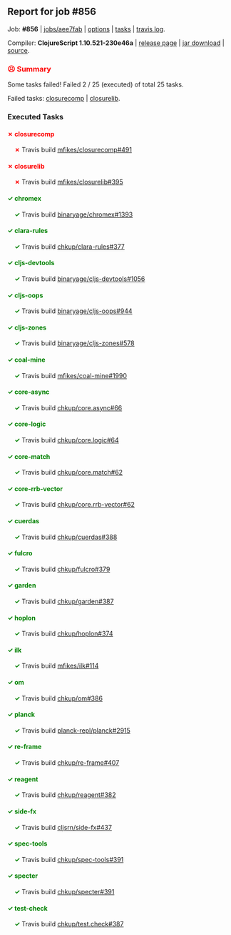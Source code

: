 ## Report for job #856

Job: **#856** | [jobs/aee7fab](https://github.com/cljs-oss/canary/commit/aee7fab424623c8c5f2c9085486e1537d438ef31) | [options](options.edn) | [tasks](tasks.edn) | [travis log](https://travis-ci.org/cljs-oss/canary/builds/511345169).

Compiler: **ClojureScript 1.10.521-230e46a** | [release page](https://github.com/cljs-oss/canary/releases/tag/r1.10.521-230e46a) | [jar download](https://github.com/cljs-oss/canary/releases/download/r1.10.521-230e46a/clojurescript-1.10.521-230e46a.jar) | [source](https://github.com/clojure/clojurescript/commit/230e46aee2c9b76e426e85865ab8930c4c26e14f).

### <b style='color:red'>☹ Summary</b>

Some tasks failed! Failed 2 / 25 (executed) of total 25 tasks.

Failed tasks: [closurecomp](#-closurecomp) | [closurelib](#-closurelib).

### Executed Tasks

#### <b style='color:red'>&#x2717; closurecomp</b>
&nbsp;&nbsp;&nbsp;&nbsp;<b style='color:red'>&#x2717;</b> Travis build [mfikes/closurecomp#491](https://travis-ci.org/mfikes/closurecomp/builds/511346200)<br>

#### <b style='color:red'>&#x2717; closurelib</b>
&nbsp;&nbsp;&nbsp;&nbsp;<b style='color:red'>&#x2717;</b> Travis build [mfikes/closurelib#395](https://travis-ci.org/mfikes/closurelib/builds/511346204)<br>

#### <b style='color:green'>&#x2713; chromex</b>
&nbsp;&nbsp;&nbsp;&nbsp;<b style='color:green'>&#x2713;</b> Travis build [binaryage/chromex#1393](https://travis-ci.org/binaryage/chromex/builds/511346175)<br>

#### <b style='color:green'>&#x2713; clara-rules</b>
&nbsp;&nbsp;&nbsp;&nbsp;<b style='color:green'>&#x2713;</b> Travis build [chkup/clara-rules#377](https://travis-ci.org/chkup/clara-rules/builds/511346184)<br>

#### <b style='color:green'>&#x2713; cljs-devtools</b>
&nbsp;&nbsp;&nbsp;&nbsp;<b style='color:green'>&#x2713;</b> Travis build [binaryage/cljs-devtools#1056](https://travis-ci.org/binaryage/cljs-devtools/builds/511346186)<br>

#### <b style='color:green'>&#x2713; cljs-oops</b>
&nbsp;&nbsp;&nbsp;&nbsp;<b style='color:green'>&#x2713;</b> Travis build [binaryage/cljs-oops#944](https://travis-ci.org/binaryage/cljs-oops/builds/511346195)<br>

#### <b style='color:green'>&#x2713; cljs-zones</b>
&nbsp;&nbsp;&nbsp;&nbsp;<b style='color:green'>&#x2713;</b> Travis build [binaryage/cljs-zones#578](https://travis-ci.org/binaryage/cljs-zones/builds/511346193)<br>

#### <b style='color:green'>&#x2713; coal-mine</b>
&nbsp;&nbsp;&nbsp;&nbsp;<b style='color:green'>&#x2713;</b> Travis build [mfikes/coal-mine#1990](https://travis-ci.org/mfikes/coal-mine/builds/511346216)<br>

#### <b style='color:green'>&#x2713; core-async</b>
&nbsp;&nbsp;&nbsp;&nbsp;<b style='color:green'>&#x2713;</b> Travis build [chkup/core.async#66](https://travis-ci.org/chkup/core.async/builds/511346222)<br>

#### <b style='color:green'>&#x2713; core-logic</b>
&nbsp;&nbsp;&nbsp;&nbsp;<b style='color:green'>&#x2713;</b> Travis build [chkup/core.logic#64](https://travis-ci.org/chkup/core.logic/builds/511346224)<br>

#### <b style='color:green'>&#x2713; core-match</b>
&nbsp;&nbsp;&nbsp;&nbsp;<b style='color:green'>&#x2713;</b> Travis build [chkup/core.match#62](https://travis-ci.org/chkup/core.match/builds/511346230)<br>

#### <b style='color:green'>&#x2713; core-rrb-vector</b>
&nbsp;&nbsp;&nbsp;&nbsp;<b style='color:green'>&#x2713;</b> Travis build [chkup/core.rrb-vector#62](https://travis-ci.org/chkup/core.rrb-vector/builds/511346232)<br>

#### <b style='color:green'>&#x2713; cuerdas</b>
&nbsp;&nbsp;&nbsp;&nbsp;<b style='color:green'>&#x2713;</b> Travis build [chkup/cuerdas#388](https://travis-ci.org/chkup/cuerdas/builds/511346308)<br>

#### <b style='color:green'>&#x2713; fulcro</b>
&nbsp;&nbsp;&nbsp;&nbsp;<b style='color:green'>&#x2713;</b> Travis build [chkup/fulcro#379](https://travis-ci.org/chkup/fulcro/builds/511346245)<br>

#### <b style='color:green'>&#x2713; garden</b>
&nbsp;&nbsp;&nbsp;&nbsp;<b style='color:green'>&#x2713;</b> Travis build [chkup/garden#387](https://travis-ci.org/chkup/garden/builds/511346290)<br>

#### <b style='color:green'>&#x2713; hoplon</b>
&nbsp;&nbsp;&nbsp;&nbsp;<b style='color:green'>&#x2713;</b> Travis build [chkup/hoplon#374](https://travis-ci.org/chkup/hoplon/builds/511346247)<br>

#### <b style='color:green'>&#x2713; ilk</b>
&nbsp;&nbsp;&nbsp;&nbsp;<b style='color:green'>&#x2713;</b> Travis build [mfikes/ilk#114](https://travis-ci.org/mfikes/ilk/builds/511346274)<br>

#### <b style='color:green'>&#x2713; om</b>
&nbsp;&nbsp;&nbsp;&nbsp;<b style='color:green'>&#x2713;</b> Travis build [chkup/om#386](https://travis-ci.org/chkup/om/builds/511346269)<br>

#### <b style='color:green'>&#x2713; planck</b>
&nbsp;&nbsp;&nbsp;&nbsp;<b style='color:green'>&#x2713;</b> Travis build [planck-repl/planck#2915](https://travis-ci.org/planck-repl/planck/builds/511346328)<br>

#### <b style='color:green'>&#x2713; re-frame</b>
&nbsp;&nbsp;&nbsp;&nbsp;<b style='color:green'>&#x2713;</b> Travis build [chkup/re-frame#407](https://travis-ci.org/chkup/re-frame/builds/511346368)<br>

#### <b style='color:green'>&#x2713; reagent</b>
&nbsp;&nbsp;&nbsp;&nbsp;<b style='color:green'>&#x2713;</b> Travis build [chkup/reagent#382](https://travis-ci.org/chkup/reagent/builds/511346306)<br>

#### <b style='color:green'>&#x2713; side-fx</b>
&nbsp;&nbsp;&nbsp;&nbsp;<b style='color:green'>&#x2713;</b> Travis build [cljsrn/side-fx#437](https://travis-ci.org/cljsrn/side-fx/builds/511346385)<br>

#### <b style='color:green'>&#x2713; spec-tools</b>
&nbsp;&nbsp;&nbsp;&nbsp;<b style='color:green'>&#x2713;</b> Travis build [chkup/spec-tools#391](https://travis-ci.org/chkup/spec-tools/builds/511346436)<br>

#### <b style='color:green'>&#x2713; specter</b>
&nbsp;&nbsp;&nbsp;&nbsp;<b style='color:green'>&#x2713;</b> Travis build [chkup/specter#391](https://travis-ci.org/chkup/specter/builds/511346407)<br>

#### <b style='color:green'>&#x2713; test-check</b>
&nbsp;&nbsp;&nbsp;&nbsp;<b style='color:green'>&#x2713;</b> Travis build [chkup/test.check#387](https://travis-ci.org/chkup/test.check/builds/511346441)<br>